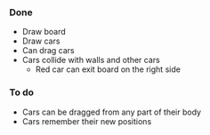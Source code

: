 ### Done

- Draw board
- Draw cars
- Can drag cars
- Cars collide with walls and other cars
	- Red car can exit board on the right side

### To do

- Cars can be dragged from any part of their body
- Cars remember their new positions

